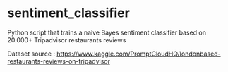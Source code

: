 # sentiment_classifier
Python script that trains a naive Bayes sentiment classifier based on 20.000+ Tripadvisor restaurants reviews

Dataset source : https://www.kaggle.com/PromptCloudHQ/londonbased-restaurants-reviews-on-tripadvisor

